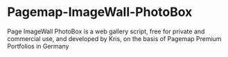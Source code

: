 Pagemap-ImageWall-PhotoBox
==========================

Page ImageWall PhotoBox is a web gallery script, free for private and commercial use, and developed by Kris, on the basis of Pagemap Premium Portfolios in Germany
